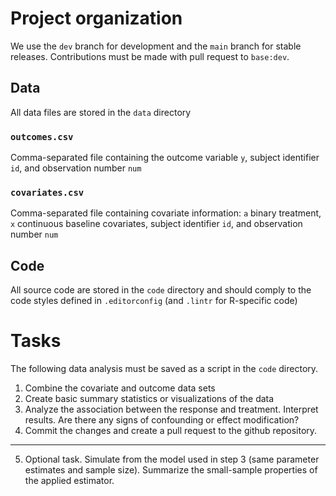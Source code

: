 # Project organization

We use the `dev` branch for development and the `main` branch for stable
releases.  Contributions must be made with pull request to `base:dev`. 

## Data

All data files are stored in the `data` directory

### `outcomes.csv`
Comma-separated file containing the outcome variable `y`, subject identifier
`id`, and observation number `num`

### `covariates.csv`
Comma-separated file containing covariate information: `a` binary treatment, `x`
continuous baseline covariates, subject identifier `id`, and observation number `num`

## Code 

All source code are stored in the `code` directory and should comply to the code
styles defined in `.editorconfig` (and `.lintr` for R-specific code)

# Tasks

The following data analysis must be saved as a script in the `code` directory.

1. Combine the covariate and outcome data sets
2. Create basic summary statistics or visualizations of the data
3. Analyze the association between the response and treatment. Interpret
   results. Are there any signs of confounding or effect modification?
4. Commit the changes and create a pull request to the
   github repository.
---
5. Optional task. Simulate from the model used in step 3 (same parameter
   estimates and sample size). Summarize the small-sample properties of the
   applied estimator.

